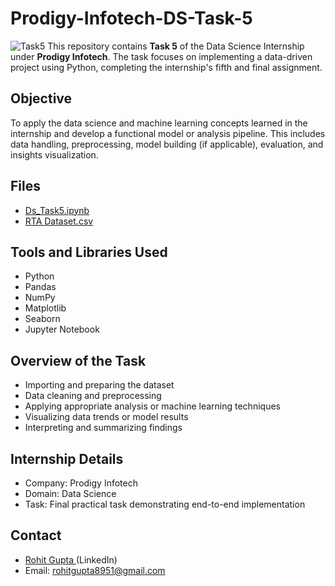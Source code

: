 # Prodigy-Infotech-DS-Task-5
![Task5](https://github.com/user-attachments/assets/ee956b7c-04c0-42d5-862f-f42e638a4c3b)
This repository contains **Task 5** of the Data Science Internship under **Prodigy Infotech**. The task focuses on implementing a data-driven project using Python, completing the internship's fifth and final assignment.

## Objective
To apply the data science and machine learning concepts learned in the internship and develop a functional model or analysis pipeline. This includes data handling, preprocessing, model building (if applicable), evaluation, and insights visualization.

## Files
- <a>[Ds_Task5.ipynb ](https://github.com/rohitg8951/Prodigy-Infotech-DS-Task-5/blob/main/Ds_Task5.ipynb)</a>
- <a>[RTA Dataset.csv ](https://github.com/rohitg8951/Prodigy-Infotech-DS-Task-5/blob/main/RTA_Dataset.csv)</a>

## Tools and Libraries Used
- Python
- Pandas
- NumPy
- Matplotlib
- Seaborn
- Jupyter Notebook

## Overview of the Task
- Importing and preparing the dataset
- Data cleaning and preprocessing
- Applying appropriate analysis or machine learning techniques
- Visualizing data trends or model results
- Interpreting and summarizing findings

## Internship Details
- Company: Prodigy Infotech
- Domain: Data Science
- Task: Final practical task demonstrating end-to-end implementation

##  Contact
- <a>[Rohit Gupta ](https://www.linkedin.com/in/rohit-gupta21-8951axbih/)(LinkedIn)</a>
- Email: rohitgupta8951@gmail.com
